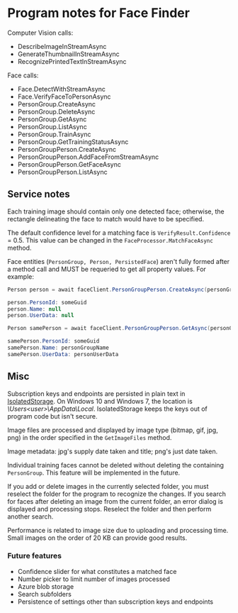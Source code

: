 # Program notes for Face Finder

Computer Vision calls:

* DescribeImageInStreamAsync
* GenerateThumbnailInStreamAsync
* RecognizePrintedTextInStreamAsync

Face calls:

* Face.DetectWithStreamAsync
* Face.VerifyFaceToPersonAsync
* PersonGroup.CreateAsync
* PersonGroup.DeleteAsync
* PersonGroup.GetAsync
* PersonGroup.ListAsync
* PersonGroup.TrainAsync
* PersonGroup.GetTrainingStatusAsync
* PersonGroupPerson.CreateAsync
* PersonGroupPerson.AddFaceFromStreamAsync
* PersonGroupPerson.GetFaceAsync
* PersonGroupPerson.ListAsync

## Service notes

Each training image should contain only one detected face; otherwise, the rectangle delineating the face to match would have to be specified.

The default confidence level for a matching face is `VerifyResult.Confidence` = 0.5. This value can be changed in the `FaceProcessor.MatchFaceAsync` method.

Face entities (`PersonGroup, Person, PersistedFace`) aren't fully formed after a method call and MUST be requeried to get all property values. For example:

```c#
Person person = await faceClient.PersonGroupPerson.CreateAsync(personGroupId, personGroupName, personUserData);

person.PersonId: someGuid
person.Name: null
person.UserData: null

Person samePerson = await faceClient.PersonGroupPerson.GetAsync(personGroupId, person.PersonId);

samePerson.PersonId: someGuid
samePerson.Name: personGroupName
samePerson.UserData: personUserData
```

## Misc

Subscription keys and endpoints are persisted in plain text in [IsolatedStorage](https://docs.microsoft.com/dotnet/standard/io/isolated-storage?view=netframework-4.7.2). On Windows 10 and Windows 7, the location is *<SYSTEMDRIVE>\Users\<user>\AppData\Local*. IsolatedStorage keeps the keys out of program code but isn't secure.

Image files are processed and displayed by image type (bitmap, gif, jpg, png) in the order specified in the `GetImageFiles` method.

Image metadata: jpg's supply date taken and title; png's just date taken.

Individual training faces cannot be deleted without deleting the containing `PersonGroup`. This feature will be implemented in the future.

If you add or delete images in the currently selected folder, you must reselect the folder for the program to recognize the changes. If you search for faces after deleting an image from the current folder, an error dialog is displayed and processing stops. Reselect the folder and then perform another search.

Performance is related to image size due to uploading and processing time. Small images on the order of 20 KB can provide good results.

### Future features

* Confidence slider for what constitutes a matched face
* Number picker to limit number of images processed
* Azure blob storage
* Search subfolders
* Persistence of settings other than subscription keys and endpoints
